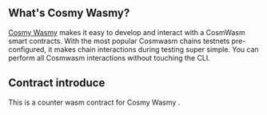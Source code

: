 ## What's Cosmy Wasmy?

[Cosmy Wasmy](https://github.com/spoo-bar/cosmy-wasmy) makes it easy to develop and interact with a CosmWasm smart contracts. With the most popular Cosmwasm chains testnets pre-configured, it makes chain interactions during testing super simple. You can perform all Cosmwasm interactions without touching the CLI.



## Contract introduce

This is a counter wasm contract for Cosmy Wasmy .



